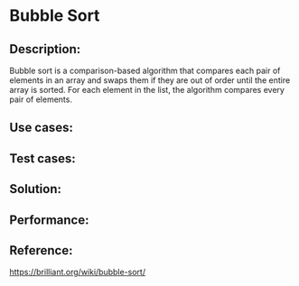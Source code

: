 # Bubble Sort

##    Description:
Bubble sort is a comparison​-based algorithm that compares each pair of elements in an array and swaps them if they are out of order until the entire array is sorted. For each element in the list, the algorithm compares every pair of elements.

##    Use cases:
##    Test cases:
##    Solution:
##    Performance:
##    Reference:

https://brilliant.org/wiki/bubble-sort/